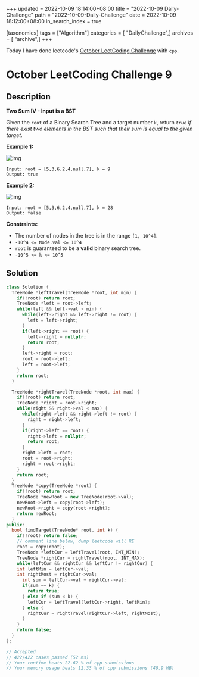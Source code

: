 +++
updated = 2022-10-09 18:14:00+08:00
title = "2022-10-09 Daily-Challenge"
path = "2022-10-09-Daily-Challenge"
date = 2022-10-09 18:12:00+08:00
in_search_index = true

[taxonomies]
tags = ["Algorithm"]
categories = [ "DailyChallenge",]
archives = [ "archive",]
+++

Today I have done leetcode's [October LeetCoding Challenge](https://leetcode.com/problems/two-sum-iv-input-is-a-bst/) with `cpp`.

<!-- more -->

# October LeetCoding Challenge 9

## Description

**Two Sum IV - Input is a BST**

Given the `root` of a Binary Search Tree and a target number `k`, return *`true` if there exist two elements in the BST such that their sum is equal to the given target*.

 

**Example 1:**

![img](https://assets.leetcode.com/uploads/2020/09/21/sum_tree_1.jpg)

```
Input: root = [5,3,6,2,4,null,7], k = 9
Output: true
```

**Example 2:**

![img](https://assets.leetcode.com/uploads/2020/09/21/sum_tree_2.jpg)

```
Input: root = [5,3,6,2,4,null,7], k = 28
Output: false
```

 

**Constraints:**

- The number of nodes in the tree is in the range `[1, 10^4]`.
- `-10^4 <= Node.val <= 10^4`
- `root` is guaranteed to be a **valid** binary search tree.
- `-10^5 <= k <= 10^5`

## Solution

``` cpp
class Solution {
  TreeNode *leftTravel(TreeNode *root, int min) {
    if(!root) return root;
    TreeNode *left = root->left;
    while(left && left->val > min) {
      while(left->right && left->right != root) {
        left = left->right;
      }
      if(left->right == root) {
        left->right = nullptr;
        return root;
      } 
      left->right = root;
      root = root->left;
      left = root->left;
    }
    return root;
  }

  TreeNode *rightTravel(TreeNode *root, int max) {
    if(!root) return root;
    TreeNode *right = root->right;
    while(right && right->val < max) {
      while(right->left && right->left != root) {
        right = right->left;
      }
      if(right->left == root) {
        right->left = nullptr;
        return root;
      } 
      right->left = root;
      root = root->right;
      right = root->right;
    }
    return root;
  }
  TreeNode *copy(TreeNode *root) {
    if(!root) return root;
    TreeNode *newRoot = new TreeNode(root->val);
    newRoot->left = copy(root->left);
    newRoot->right = copy(root->right);
    return newRoot;
  }
public:
  bool findTarget(TreeNode* root, int k) {
    if(!root) return false;
    // comment line below, dump leetcode will RE
    root = copy(root);
    TreeNode *leftCur = leftTravel(root, INT_MIN);
    TreeNode *rightCur = rightTravel(root, INT_MAX);
    while(leftCur && rightCur && leftCur != rightCur) {
    int leftMin = leftCur->val;
    int rightMost = rightCur->val;
      int sum = leftCur->val + rightCur->val;
      if(sum == k) {
        return true;
      } else if (sum < k) {
        leftCur = leftTravel(leftCur->right, leftMin);
      } else {
        rightCur = rightTravel(rightCur->left, rightMost);
      }
    }
    return false;
  }
};

// Accepted
// 422/422 cases passed (52 ms)
// Your runtime beats 22.62 % of cpp submissions
// Your memory usage beats 12.33 % of cpp submissions (40.9 MB)
```
